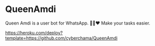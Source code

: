 # QueenAmdi
Queen Amdi is a user bot for WhatsApp. 💃🏻❤️ Make your tasks easier.


https://heroku.com/deploy?template=https://github.com/cyberchama/QueenAmdi

